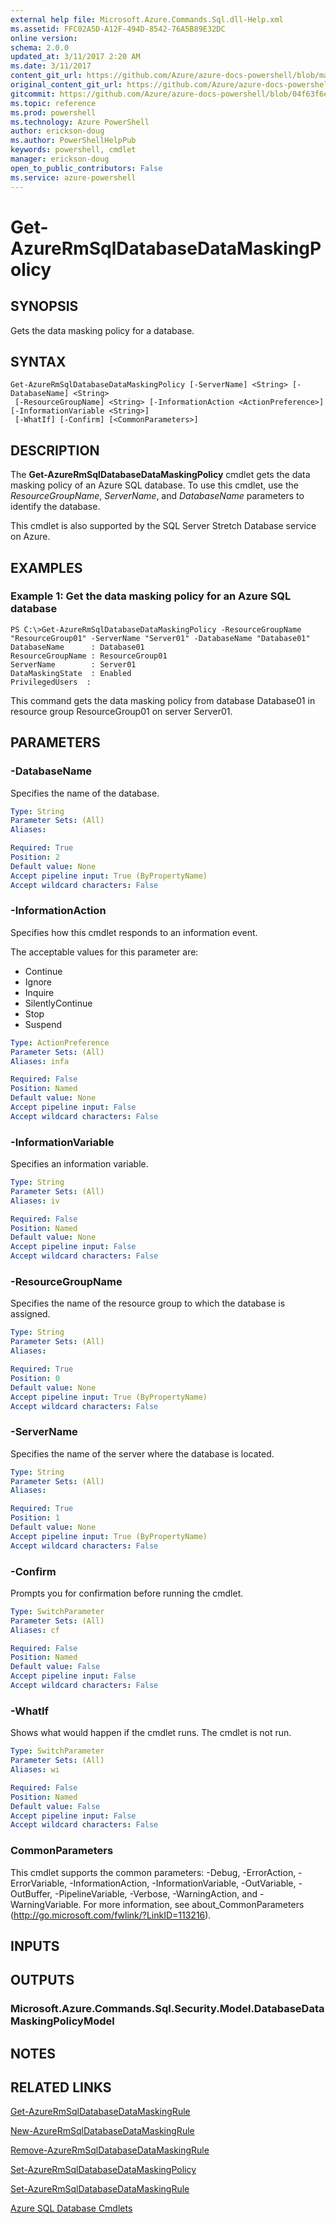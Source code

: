 ```yaml
---
external help file: Microsoft.Azure.Commands.Sql.dll-Help.xml
ms.assetid: FFC02A5D-A12F-494D-8542-76A5B89E32DC
online version: 
schema: 2.0.0
updated_at: 3/11/2017 2:20 AM
ms.date: 3/11/2017
content_git_url: https://github.com/Azure/azure-docs-powershell/blob/master/azureps-cmdlets-docs/ResourceManager/AzureRM.Sql/v2.7.0/Get-AzureRmSqlDatabaseDataMaskingPolicy.md
original_content_git_url: https://github.com/Azure/azure-docs-powershell/blob/master/azureps-cmdlets-docs/ResourceManager/AzureRM.Sql/v2.7.0/Get-AzureRmSqlDatabaseDataMaskingPolicy.md
gitcommit: https://github.com/Azure/azure-docs-powershell/blob/04f63f6e685743ace2c57eb157574e34e8610b1c/azureps-cmdlets-docs/ResourceManager/AzureRM.Sql/v2.7.0/Get-AzureRmSqlDatabaseDataMaskingPolicy.md
ms.topic: reference
ms.prod: powershell
ms.technology: Azure PowerShell
author: erickson-doug
ms.author: PowerShellHelpPub
keywords: powershell, cmdlet
manager: erickson-doug
open_to_public_contributors: False
ms.service: azure-powershell
---
```


# Get-AzureRmSqlDatabaseDataMaskingPolicy

## SYNOPSIS
Gets the data masking policy for a database.

## SYNTAX

```
Get-AzureRmSqlDatabaseDataMaskingPolicy [-ServerName] <String> [-DatabaseName] <String>
 [-ResourceGroupName] <String> [-InformationAction <ActionPreference>] [-InformationVariable <String>]
 [-WhatIf] [-Confirm] [<CommonParameters>]
```

## DESCRIPTION
The **Get-AzureRmSqlDatabaseDataMaskingPolicy** cmdlet gets the data masking policy of an Azure SQL database.
To use this cmdlet, use the *ResourceGroupName*, *ServerName*, and *DatabaseName* parameters to identify the database.

This cmdlet is also supported by the SQL Server Stretch Database service on Azure.

## EXAMPLES

### Example 1: Get the data masking policy for an Azure SQL database
```
PS C:\>Get-AzureRmSqlDatabaseDataMaskingPolicy -ResourceGroupName "ResourceGroup01" -ServerName "Server01" -DatabaseName "Database01"
DatabaseName      : Database01
ResourceGroupName : ResourceGroup01
ServerName        : Server01
DataMaskingState  : Enabled
PrivilegedUsers  :
```

This command gets the data masking policy from database Database01 in resource group ResourceGroup01 on server Server01.

## PARAMETERS

### -DatabaseName
Specifies the name of the database.

```yaml
Type: String
Parameter Sets: (All)
Aliases: 

Required: True
Position: 2
Default value: None
Accept pipeline input: True (ByPropertyName)
Accept wildcard characters: False
```

### -InformationAction
Specifies how this cmdlet responds to an information event.

The acceptable values for this parameter are:

- Continue
- Ignore
- Inquire
- SilentlyContinue
- Stop
- Suspend

```yaml
Type: ActionPreference
Parameter Sets: (All)
Aliases: infa

Required: False
Position: Named
Default value: None
Accept pipeline input: False
Accept wildcard characters: False
```

### -InformationVariable
Specifies an information variable.

```yaml
Type: String
Parameter Sets: (All)
Aliases: iv

Required: False
Position: Named
Default value: None
Accept pipeline input: False
Accept wildcard characters: False
```

### -ResourceGroupName
Specifies the name of the resource group to which the database is assigned.

```yaml
Type: String
Parameter Sets: (All)
Aliases: 

Required: True
Position: 0
Default value: None
Accept pipeline input: True (ByPropertyName)
Accept wildcard characters: False
```

### -ServerName
Specifies the name of the server where the database is located.

```yaml
Type: String
Parameter Sets: (All)
Aliases: 

Required: True
Position: 1
Default value: None
Accept pipeline input: True (ByPropertyName)
Accept wildcard characters: False
```

### -Confirm
Prompts you for confirmation before running the cmdlet.

```yaml
Type: SwitchParameter
Parameter Sets: (All)
Aliases: cf

Required: False
Position: Named
Default value: False
Accept pipeline input: False
Accept wildcard characters: False
```

### -WhatIf
Shows what would happen if the cmdlet runs.
The cmdlet is not run.

```yaml
Type: SwitchParameter
Parameter Sets: (All)
Aliases: wi

Required: False
Position: Named
Default value: False
Accept pipeline input: False
Accept wildcard characters: False
```

### CommonParameters
This cmdlet supports the common parameters: -Debug, -ErrorAction, -ErrorVariable, -InformationAction, -InformationVariable, -OutVariable, -OutBuffer, -PipelineVariable, -Verbose, -WarningAction, and -WarningVariable. For more information, see about_CommonParameters (http://go.microsoft.com/fwlink/?LinkID=113216).

## INPUTS

## OUTPUTS

### Microsoft.Azure.Commands.Sql.Security.Model.DatabaseDataMaskingPolicyModel

## NOTES

## RELATED LINKS

[Get-AzureRmSqlDatabaseDataMaskingRule](xref:ResourceManager/AzureRM.Sql/v2.7.0/Get-AzureRmSqlDatabaseDataMaskingRule.md)

[New-AzureRmSqlDatabaseDataMaskingRule](xref:ResourceManager/AzureRM.Sql/v2.7.0/New-AzureRmSqlDatabaseDataMaskingRule.md)

[Remove-AzureRmSqlDatabaseDataMaskingRule](xref:ResourceManager/AzureRM.Sql/v2.7.0/Remove-AzureRmSqlDatabaseDataMaskingRule.md)

[Set-AzureRmSqlDatabaseDataMaskingPolicy](xref:ResourceManager/AzureRM.Sql/v2.7.0/Set-AzureRmSqlDatabaseDataMaskingPolicy.md)

[Set-AzureRmSqlDatabaseDataMaskingRule](xref:ResourceManager/AzureRM.Sql/v2.7.0/Set-AzureRmSqlDatabaseDataMaskingRule.md)

[Azure SQL Database Cmdlets](xref:ResourceManager/AzureRM.Sql/v2.7.0/AzureRM.Sql.md)


